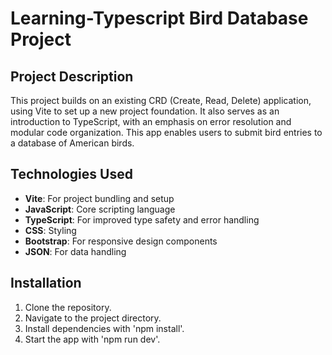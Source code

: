 # Learning-Typescript Bird Database Project

## Project Description

This project builds on an existing CRD (Create, Read, Delete) application, using Vite to set up a new project foundation. It also serves as an introduction to TypeScript, with an emphasis on error resolution and modular code organization. This app enables users to submit bird entries to a database of American birds.

## Technologies Used

- **Vite**: For project bundling and setup
- **JavaScript**: Core scripting language
- **TypeScript**: For improved type safety and error handling
- **CSS**: Styling
- **Bootstrap**: For responsive design components
- **JSON**: For data handling

## Installation

1. Clone the repository.
2. Navigate to the project directory.
3. Install dependencies with 'npm install'.
4. Start the app with 'npm run dev'.
